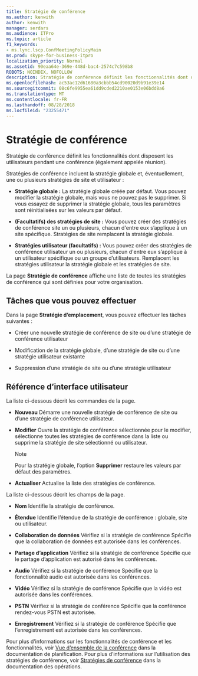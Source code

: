 ```yaml
---
title: Stratégie de conférence
ms.author: kenwith
author: kenwith
manager: serdars
ms.audience: ITPro
ms.topic: article
f1_keywords:
- ms.lync.lscp.ConfMeetingPolicyMain
ms.prod: skype-for-business-itpro
localization_priority: Normal
ms.assetid: 90eaa64e-369e-448d-bac4-2574c7c598b8
ROBOTS: NOINDEX, NOFOLLOW
description: Stratégie de conférence définit les fonctionnalités dont disposent les utilisateurs pendant une conférence (également appelée réunion).
ms.openlocfilehash: ac53ac12d61680a3cbbb54cd90020d9b91e39e14
ms.sourcegitcommit: 08c6fe9955ea61dd9cded2210ae0153e06bdd8a6
ms.translationtype: MT
ms.contentlocale: fr-FR
ms.lasthandoff: 08/28/2018
ms.locfileid: "23255471"
---
```

# <a name="conferencing-policy"></a>Stratégie de conférence

Stratégie de conférence définit les fonctionnalités dont disposent les utilisateurs pendant une conférence (également appelée réunion).

Stratégies de conférence incluent la stratégie globale et, éventuellement, une ou plusieurs stratégies de site et utilisateur :

- **Stratégie globale :** La stratégie globale créée par défaut. Vous pouvez modifier la stratégie globale, mais vous ne pouvez pas le supprimer. Si vous essayez de supprimer la stratégie globale, tous les paramètres sont réinitialisées sur les valeurs par défaut.

- **(Facultatifs) des stratégies de site :** Vous pouvez créer des stratégies de conférence site un ou plusieurs, chacun d'entre eux s’applique à un site spécifique. Stratégies de site remplacent la stratégie globale.

- **Stratégies utilisateur (facultatifs) :** Vous pouvez créer des stratégies de conférence utilisateur un ou plusieurs, chacun d'entre eux s’applique à un utilisateur spécifique ou un groupe d’utilisateurs. Remplacent les stratégies utilisateur la stratégie globale et les stratégies de site.

La page **Stratégie de conférence** affiche une liste de toutes les stratégies de conférence qui sont définies pour votre organisation.

## <a name="tasks-you-can-perform"></a>Tâches que vous pouvez effectuer

Dans la page **Stratégie d’emplacement**, vous pouvez effectuer les tâches suivantes :

- Créer une nouvelle stratégie de conférence de site ou d’une stratégie de conférence utilisateur

- Modification de la stratégie globale, d’une stratégie de site ou d’une stratégie utilisateur existante

- Suppression d’une stratégie de site ou d’une stratégie utilisateur

## <a name="ui-reference"></a>Référence d’interface utilisateur

La liste ci-dessous décrit les commandes de la page.

- **Nouveau** Démarre une nouvelle stratégie de conférence de site ou d’une stratégie de conférence utilisateur.

- **Modifier** Ouvre la stratégie de conférence sélectionnée pour le modifier, sélectionne toutes les stratégies de conférence dans la liste ou supprime la stratégie de site sélectionné ou utilisateur.

    > [!NOTE]
    > Pour la stratégie globale, l’option **Supprimer** restaure les valeurs par défaut des paramètres.

- **Actualiser** Actualise la liste des stratégies de conférence.

La liste ci-dessous décrit les champs de la page.

- **Nom** Identifie la stratégie de conférence.

- **Étendue** Identifie l’étendue de la stratégie de conférence : globale, site ou utilisateur.

- **Collaboration de données** Vérifiez si la stratégie de conférence Spécifie que la collaboration de données est autorisée dans les conférences.

- **Partage d’application** Vérifiez si la stratégie de conférence Spécifie que le partage d’application est autorisé dans les conférences.

- **Audio** Vérifiez si la stratégie de conférence Spécifie que la fonctionnalité audio est autorisée dans les conférences.

- **Vidéo** Vérifiez si la stratégie de conférence Spécifie que la vidéo est autorisée dans les conférences.

- **PSTN** Vérifiez si la stratégie de conférence Spécifie que la conférence rendez-vous PSTN est autorisée.

- **Enregistrement** Vérifiez si la stratégie de conférence Spécifie que l’enregistrement est autorisée dans les conférences.

Pour plus d’informations sur les fonctionnalités de conférence et les fonctionnalités, voir [Vue d’ensemble de la conférence](https://technet.microsoft.com/library/5bb90e69-3d4f-4d59-a1ee-2550de84439f.aspx) dans la documentation de planification. Pour plus d’informations sur l’utilisation des stratégies de conférence, voir [Stratégies de conférence](https://technet.microsoft.com/library/8f92eb7c-ee66-4df6-a726-4bff93b122cb.aspx) dans la documentation des opérations.


